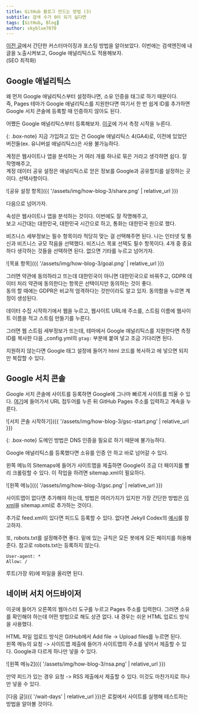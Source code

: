 ```yaml
---
title: GitHub 블로그 만드는 방법 (3)
subtitle: 검색 수가 0이 되기 싫다면
tags: [GitHub, Blog]
author: skyblue7070
---
```

[이전 글](https://skyblue7070.github.io/2025-01-29-how-blog-2)에서 간단한 커스터마이징과 포스팅 방법을 알아보았다. 이번에는 검색엔진에 내 글을 노출시켜보고, Google 애널리틱스도 적용해보자.
<br>
(SEO 최적화)

## Google 애널리틱스

왜 먼저 Google 애널리틱스부터 설정하나면, 소유 인증을 태그로 하기 때문이다.
<br>
즉, Pages 테마가 Google 애널리틱스를 지원한다면 여기서 한 번 쉽게 ID를 추가하면 Google 서치 콘솔에 등록할 때 인증하지 않아도 된다.

어쨌든 Google 애널리틱스부터 등록해보자.
[이곳](https://analytics.google.com)에 가서 측정 시작을 누른다.

{: .box-note}
지금 가입하고 있는 건 Google 애널리틱스 4(GA4)로, 이전에 있었던 버전들(ex. 유니버설 애널리틱스)은 사용 불가능하다.

계정은 웹사이트나 앱을 분석하는 거 여러 개를 하나로 묶은 거라고 생각하면 쉽다. 잘 작명해주고,
<br>
계정 데이터 공유 설정은 애널리틱스로 얻은 정보를 Google과 공유할지를 설정하는 곳이다. 선택사항이다.

![공유 설정 항목]({{ '/assets/img/how-blog-3/share.png' | relative_url }})

다음으로 넘어가자.

속성은 웹사이트나 앱을 분석하는 것이다. 이번에도 잘 작명해주고,
<br>
보고 시간대는 대한민국, 대한민국 시간으로 하고,
통화는 대한민국 원으로 했다.

비즈니스 세부정보는 필수 항목이라 적당히 맞는 걸 선택해주면 된다. 나는 인터넷 및 통신과 비즈니스 규모 작음을 선택했다. 비즈니스 목표 선택도 필수 항목이다. 4개 중 중요하다 생각하는 것들을 선택하면 된다. 없으면 기타를 누르고 넘어가자.

![목표 항목]({{ '/assets/img/how-blog-3/goal.png' | relative_url }})

그러면 약관에 동의하라고 뜨는데 대한민국이 아니면 대한민국으로 바꿔주고, GDPR 데이터 처리 약관에 동의한다는 항목은 선택이지만 동의하는 것이 좋다. 
<br>
동의 할 때에는 GDPR은 비교적 엄격하다는 것만이라도 알고 있자.
동의함을 누르면 계정이 생성된다.

데이터 수집 시작하기에서 웹을 누르고,
웹사이트 URL에 주소를, 스트림 이름에 웹사이트 이름을 적고 스트림 만들기를 누른다.

그러면 웹 스트림 세부정보가 뜨는데, 테마에서 Google 애널리틱스를 지원한다면 측정 ID를 복사한 다음 _config.yml의 `gtag:` 부분에 붙여 넣고 조금 기다리면 된다.

지원하지 않는다면 Google 태그 설정에 들어가 html 코드를 복사하고 <head>에 넣으면 되지만 복잡할 수 있다.

## Google 서치 콘솔

Google 서치 콘솔에 사이트를 등록하면 Google에 그나마 빠르게 사이트를 띄울 수 있다.
[여기](https://search.google.com/search-console)에 들어가서 URL 접두어를 누른 뒤 GitHub Pages 주소를 입력하고 계속을 누른다.

![서치 콘솔 시작하기]({{ '/assets/img/how-blog-3/gsc-start.png' | relative_url }})

{: .box-note}
도메인 방법은 DNS 인증을 필요로 하기 때문에 불가능하다.

Google 애널리틱스를 등록했다면 소유를 인증 안 하고 바로 넘어갈 수 있다.

왼쪽 메뉴의 Sitemaps에 들어가 사이트맵을 제출하면 Google이 조금 더 페이지를 빨리 크롤링할 수 있다. 이 작업을 하려면 sitemap.xml이 필요하다.

![왼쪽 메뉴]({{ '/assets/img/how-blog-3/gsc.png' | relative_url }})

사이트맵이 없다면 추가해야 하는데, 방법은 여러가지가 있지만 가장 간단한 방법은 [이 xml](https://raw.githubusercontent.com/skyblue7070/blog/refs/heads/master/assets/img/how-blog-3/ex-sitemap.xml)을 sitemap.xml로 추가하는 것이다.

추가로 feed.xml이 있다면 피드도 등록할 수 있다. 없다면 Jekyll Codex의 [예시](https://raw.githubusercontent.com/jhvanderschee/jekyllcodex/gh-pages/feed.xml)를 참고하자.

또, robots.txt를 설정해주면 좋다. 밑에 있는 규칙은 모든 봇에게 모든 페이지를 허용해준다. 참고로 robots.txt는 등록하지 않는다.

```
User-agent: *
Allow: /
```

루트(가장 위)에 파일을 올리면 된다.

## 네이버 서치 어드바이저

이곳에 들어가 오른쪽의 웹마스터 도구를 누르고 Pages 주소를 입력한다.
그러면 소유를 확인해야 하는데 어떤 방법으로 해도 상관 없다. 내 경우는 쉬운 HTML 업로드 방식을 사용했다.

HTML 파일 업로드 방식은 GitHub에서 Add file -> Upload files를 누르면 된다.
<br>
왼쪽 메뉴의 요청 -> 사이트맵 제출에 들어가 사이트맵의 주소를 넣어서 제출할 수 있다. Google과 다르게 하나만 넣을 수 있다.

![왼쪽 메뉴2]({{ '/assets/img/how-blog-3/nsa.png' | relative_url }})

만약 피드가 있는 경우 요청 -> RSS 제출에서 제출할 수 있다. 이것도 마찬가지로 하나만 넣을 수 있다.

[다음 글]({{ '/wait-days' | relative_url }})은 로컬에서 사이트를 실행해 테스트하는 방법을 알아볼 것이다.